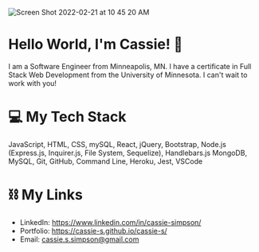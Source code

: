 ![Screen Shot 2022-02-21 at 10 45 20 AM](https://user-images.githubusercontent.com/56046933/155012159-a395028e-481a-4b79-8b0b-296dde451223.png)

# Hello World, I'm Cassie! :wave:

I am a Software Engineer from Minneapolis, MN. I have a certificate in Full Stack Web Development from the University of Minnesota. I can't wait to work with you!

# 💻 My Tech Stack

JavaScript, HTML, CSS, mySQL, React, jQuery, Bootstrap, Node.js (Express.js, Inquirer.js, File System, Sequelize), Handlebars.js
MongoDB, MySQL, Git, GitHub, Command Line, Heroku, Jest, VSCode

# ⛓ My Links

* LinkedIn: https://www.linkedin.com/in/cassie-simpson/
* Portfolio: https://cassie-s.github.io/cassie-s/
* Email: cassie.s.simpson@gmail.com
